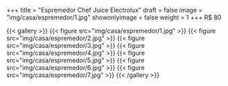 +++
title = "Espremedor Chef Juice Electrolux"
draft = false
image = "img/casa/espremedor/1.jpg"
showonlyimage = false
weight = 1
+++
<span class="price">R$ 80</span>

<!--more-->

{{< gallery >}}
{{< figure src="img/casa/espremedor/1.jpg" >}}
{{< figure src="img/casa/espremedor/2.jpg" >}}
{{< figure src="img/casa/espremedor/3.jpg" >}}
{{< figure src="img/casa/espremedor/4.jpg" >}}
{{< figure src="img/casa/espremedor/5.jpg" >}}
{{< figure src="img/casa/espremedor/6.jpg" >}}
{{< figure src="img/casa/espremedor/7.jpg" >}}
{{< /gallery >}}
